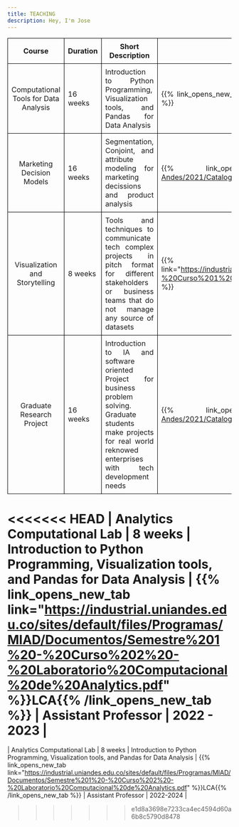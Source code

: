 ```yaml
---
title: TEACHING
description: Hey, I'm Jose
---
```

<style>
table {
  border-collapse: collapse;
}

th {
  text-align: center;
  border: 1px solid black;
  padding: 8px;
}

td {
  text-align: justify;
  border: 1px solid black;
  padding: 8px;
}
</style>

| Course       | Duration | Short Description                                                                                      | Syllabus or Course Webpage| Role     | Period                                 |
|:-------------:|-----|---------------------------------------------------------------------------------------------------------|-------------------------|--------|--------------------------------------|
| Computational Tools for Data Analysis| 16 weeks  | Introduction to Python Programming, Visualization tools, and Pandas for Data Analysis            |  {{% link_opens_new_tab link="https://github.com/milogz/HCAD/tree/main" %}}HCAD{{% /link_opens_new_tab %}}                         | Assistant Professor          | 2021                                       |
| Marketing Decision Models      | 16 weeks  | Segmentation, Conjoint, and attribute modeling for marketing decissions and product analysis      | {{% link_opens_new_tab link="https://iq2.smartcatalogiq.com/Catalogs/Universidad-de-los-Andes/2021/Catalogo/Cursos/MIIA/4000/MIIA-4400" %}}MIIA 4400{{% /link_opens_new_tab %}}                        | Assistant Professor          | 2021                                        |
| Visualization and Storytelling     | 8 weeks  | Tools and techniques to communicate tech complex projects in pitch format for different stakeholders or business teams that do not manage any source of datasets          | {{% link_opens_new_tab link="https://industrial.uniandes.edu.co/sites/default/files/Programas/MIAD/Documentos/Semestre%202%20-%20Curso%201%20-%20Visualizaci%C3%B3n%20y%20Storytelling.pdf" %}}VyS{{% /link_opens_new_tab %}}                            | Assistant Professor          |   2023                                     |
| Graduate Research Project     | 16 weeks  | Introduction to IA and software oriented Project for business problem solving. Graduate students make projects for real world reknowed enterprises with tech development needs          | {{% link_opens_new_tab link="https://iq2.smartcatalogiq.com/Catalogs/Universidad-de-los-Andes/2021/Catalogo/Cursos/MIIA/4000/MIIA-4001" %}}MIIA 4001{{% /link_opens_new_tab %}}                          | Assistant Professor          | 2022                                       |
<<<<<<< HEAD
| Analytics Computational Lab     | 8 weeks  | Introduction to Python Programming, Visualization tools, and Pandas for Data Analysis          | {{% link_opens_new_tab link="https://industrial.uniandes.edu.co/sites/default/files/Programas/MIAD/Documentos/Semestre%201%20-%20Curso%202%20-%20Laboratorio%20Computacional%20de%20Analytics.pdf" %}}LCA{{% /link_opens_new_tab %}}                           | Assistant Professor          |  2022 - 2023                                     |
=======
| Analytics Computational Lab     | 8 weeks  | Introduction to Python Programming, Visualization tools, and Pandas for Data Analysis          | {{% link_opens_new_tab link="https://industrial.uniandes.edu.co/sites/default/files/Programas/MIAD/Documentos/Semestre%201%20-%20Curso%202%20-%20Laboratorio%20Computacional%20de%20Analytics.pdf" %}}LCA{{% /link_opens_new_tab %}}                           | Assistant Professor          |  2022-2024                                      |
>>>>>>> e1d8a3698e7233ca4ec4594d60a6b8c5790d8478

